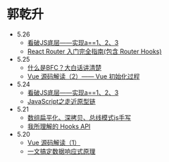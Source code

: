 # 郭乾升

- 5.26
  - [看破JS底层——实现a==1、2、3](https://juejin.cn/post/6948257149625729055)
  - [React Router 入门完全指南(包含 Router Hooks)](https://juejin.cn/post/6948226424427773983)
- 5.25
  - [什么是BFC？大白话讲清楚](https://juejin.cn/post/6950082193632788493)
  - [Vue 源码解读（2）—— Vue 初始化过程](https://juejin.cn/post/6950084496515399717)
- 5.24
  - [看破JS底层——实现a==1、2、3](https://juejin.cn/post/6948257149625729055)
  - [JavaScript之走近原型链](https://juejin.cn/post/6949814782862032909)
- 5.21
  - [数组扁平化、深拷贝、总线模式js手写](https://juejin.cn/post/6949533652439007268)
  - [我所理解的 Hooks API](https://juejin.cn/post/6948974432341721102)
- 5.20
  - [Vue 源码解读（1）](https://juejin.cn/post/6949370458793836580)
  - [一文搞定数据响应式原理](https://juejin.cn/post/6949481542431277093)